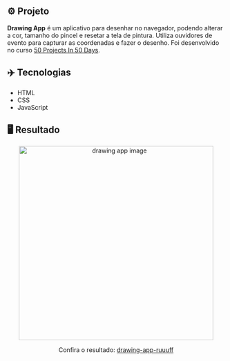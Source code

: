 ## ⚙️ Projeto
**Drawing App** é um aplicativo para desenhar no navegador, podendo alterar a cor, tamanho do pincel e resetar a tela de pintura. Utiliza ouvidores de evento para capturar as coordenadas e fazer o desenho. Foi desenvolvido no curso <a href="https://www.udemy.com/share/103Pv2AEcYdFxQQXUH">50 Projects In 50 Days</a>.

## ✈️ Tecnologias
- HTML
- CSS
- JavaScript

## 🖥️ Resultado
<div align="center">
  <img alt="drawing app image" src="https://i.imgur.com/vmIMDFt.png" width="450px">
  <p>Confira o resultado: <a href="https://drawing-app-ruuuff.netlify.app">drawing-app-ruuuff</a></p>
</div>